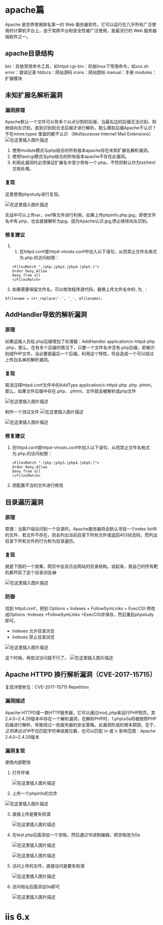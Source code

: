# apache篇

Apache 是世界使用排名第一的 Web 服务器软件。它可以运行在几乎所有广泛使用的计算机平台上，由于其跨平台和安全性被广泛使用，是最流行的 Web 服务器端软件之一。

## apache目录结构

bin：存放常用命令工具，如httpd
cgi-bin：存放linux下常用命令，如xxx.sh
error：错误记录
htdocs：网站源码
icons：网站图标
manual：手册
modules：扩展模块

## 未知扩展名解析漏洞

### 漏洞原理

Apache默认一个文件可以有多个以点分割的后缀，当最右边的后缀无法识别，则继续向左识别，直到识别到合法后缀才进行解析。那么哪些后缀Apache不认识？不在mime.types 里面的都不认识 （Multipurpose Internet Mail Extensions）
![在这里插入图片描述](https://img-blog.csdnimg.cn/7bb493d14eda4ab89475a2f2e2c85a92.png?x-oss-process=image/watermark,type_ZHJvaWRzYW5zZmFsbGJhY2s,shadow_50,text_Q1NETiBAbGFpbndpdGg=,size_20,color_FFFFFF,t_70,g_se,x_16)

1. 使用module模式与php结合的所有版本apache存在未知扩展名解析漏洞。
2. 使用fastcgi模式与php结合的所有版本apache不存在此漏洞。
3. 利用此漏洞时必须保证扩展名中至少带有一个.php，不然将默认作为txt/html文档处理。

### 复现

这里使用phpstudy进行复现。

![在这里插入图片描述](https://img-blog.csdnimg.cn/bf59e04e509b4c96847d3ed190e91ffe.png?x-oss-process=image/watermark,type_ZHJvaWRzYW5zZmFsbGJhY2s,shadow_50,text_Q1NETiBAbGFpbndpdGg=,size_20,color_FFFFFF,t_70,g_se,x_16)

实战中可以上传rar，owf等文件进行利用，如果上传phpinfo.php.jpg，即使文件名中有.php，也会直接解析为jpg。因为Apache认识.jpg,停止继续向左识别。

### 修复建议

1. 1. 在httpd.conf或httpd-vhosts.conf中加入以下语句，从而禁止文件名格式为.php.的访问权限：

   ```
   <FilesMatch ".(php.|php3.|php4.|php5.)">
   Order Deny,Allow
   Deny from all
   </FilesMatch>
   
   ```

2. 如果需要保留文件名，可以修改程序源代码，替换上传文件名中的`.`为`_`：

`$filename = str_replace('.', '_', $filename);`

## AddHandler导致的解析漏洞

### 原理

如果运维人员给.php后缀增加了处理器：AddHandler application/x-httpd-php .php，那么，在有多个后缀的情况下，只要一个文件名中含有.php后缀，即被识别成PHP文件，没必要是最后一个后缀。利用这个特性，将会造成一个可以绕过上传白名单的解析漏洞。

### 复现

取消注释httpd.conf文件中的AddType application/x-httpd-php .php .phtml，那么，如果文件后缀中存在.php、.phtml，文件就会被解析成php文件

![在这里插入图片描述](https://img-blog.csdnimg.cn/a9db97df923a496f8943ad98c637e536.png?x-oss-process=image/watermark,type_ZHJvaWRzYW5zZmFsbGJhY2s,shadow_50,text_Q1NETiBAbGFpbndpdGg=,size_20,color_FFFFFF,t_70,g_se,x_16)

制作一个测试文件
![在这里插入图片描述](https://img-blog.csdnimg.cn/23bc13f1ff5f4dcfa78f02599abd35b6.png?x-oss-process=image/watermark,type_ZHJvaWRzYW5zZmFsbGJhY2s,shadow_50,text_Q1NETiBAbGFpbndpdGg=,size_20,color_FFFFFF,t_70,g_se,x_16)

![在这里插入图片描述](https://img-blog.csdnimg.cn/c37e4f2fd6cd46f7bd0a26617d9e6118.png?x-oss-process=image/watermark,type_ZHJvaWRzYW5zZmFsbGJhY2s,shadow_50,text_Q1NETiBAbGFpbndpdGg=,size_20,color_FFFFFF,t_70,g_se,x_16)

### 修复建议

1. 在httpd.conf或httpd-vhosts.conf中加入以下语句，从而禁止文件名格式为.php.的访问权限：

   ```
   <FilesMatch ".(php.|php3.|php4.|php5.)">
   Order Deny,Allow
   Deny from all
   </FilesMatch>
   
   ```

2. 把配置不当的文件进行修改

## 目录遍历漏洞

### 原理

原理：当客户端访问到一个目录时，Apache服务器将会默认寻找一个index list中的文件，若文件不存在，则会列出当前目录下所有文件或返回403状态码，而列出目录下所有文件的行为称为目录遍历。

### 复现

就是下图的一个效果，网页中会显示出网站的目录结构。说起来，我自己的所有靶机都开启了这个目录浏览😂

![在这里插入图片描述](https://img-blog.csdnimg.cn/d6707467069941f3b22b31acf5d88ed5.png?x-oss-process=image/watermark,type_ZHJvaWRzYW5zZmFsbGJhY2s,shadow_50,text_Q1NETiBAbGFpbndpdGg=,size_20,color_FFFFFF,t_70,g_se,x_16)

### 防御

找到 httpd.conf，把到 Options + Indexes + FollowSymLinks + ExecCGI 修改成Options -Indexes +FollowSymLinks +ExecCGI并保存，然后重启phpstudy即可。


- Indexes 允许目录浏览
- Indexes 禁止目录浏览

![在这里插入图片描述](https://img-blog.csdnimg.cn/358ff0951f664e6ab2f397728608ce41.png?x-oss-process=image/watermark,type_ZHJvaWRzYW5zZmFsbGJhY2s,shadow_50,text_Q1NETiBAbGFpbndpdGg=,size_20,color_FFFFFF,t_70,g_se,x_16)

这个时候，再尝试访问就不行了。
![在这里插入图片描述](https://img-blog.csdnimg.cn/7872cd408ec641068522510fed03e3dd.png?x-oss-process=image/watermark,type_ZHJvaWRzYW5zZmFsbGJhY2s,shadow_50,text_Q1NETiBAbGFpbndpdGg=,size_20,color_FFFFFF,t_70,g_se,x_16)

## Apache HTTPD 换行解析漏洞（CVE-2017-15715）

复现详情参见：CVE-2017-15715 Repetition

### 漏洞描述

Apache HTTPD是一款HTTP服务器，它可以通过mod_php来运行PHP网页。其2.4.0~2.4.29版本中存在一个解析漏洞，在解析PHP时，1.php\x0a将被按照PHP后缀进行解析，导致绕过一些服务器的安全策略。此漏洞形成的根本原因，在于$， 正则表达式中$不仅匹配字符串结尾位置，也可以匹配 \n 或 \r
影响范围：Apache 2.4.0~2.4.29版本

### 漏洞复现

使用内部靶场

1. 打开环境

   ![在这里插入图片描述](https://img-blog.csdnimg.cn/da024ad571a64755992283c1c2430af1.png?x-oss-process=image/watermark,type_ZHJvaWRzYW5zZmFsbGJhY2s,shadow_50,text_Q1NETiBAbGFpbndpdGg=,size_20,color_FFFFFF,t_70,g_se,x_16)

2. 上传一个phpinfo的文件

![在这里插入图片描述](https://img-blog.csdnimg.cn/0193a807bd5b42219e8989e38d9dfc9b.png?x-oss-process=image/watermark,type_ZHJvaWRzYW5zZmFsbGJhY2s,shadow_50,text_Q1NETiBAbGFpbndpdGg=,size_20,color_FFFFFF,t_70,g_se,x_16)

3. 直接上传是要失败滴

   ![在这里插入图片描述](https://img-blog.csdnimg.cn/4799a5b06b3f42c38e26b7fab293309e.png?x-oss-process=image/watermark,type_ZHJvaWRzYW5zZmFsbGJhY2s,shadow_50,text_Q1NETiBAbGFpbndpdGg=,size_20,color_FFFFFF,t_70,g_se,x_16)

4. 在test.php后面添加一个空格，然后通过16进制编辑，把空格改为0a

   ![在这里插入图片描述](https://img-blog.csdnimg.cn/8db0efb6ea1b42a2aaf95e3046d03751.png?x-oss-process=image/watermark,type_ZHJvaWRzYW5zZmFsbGJhY2s,shadow_50,text_Q1NETiBAbGFpbndpdGg=,size_20,color_FFFFFF,t_70,g_se,x_16)

   ![在这里插入图片描述](https://img-blog.csdnimg.cn/77f990125f82420193a4bad1a87682a7.png?x-oss-process=image/watermark,type_ZHJvaWRzYW5zZmFsbGJhY2s,shadow_50,text_Q1NETiBAbGFpbndpdGg=,size_20,color_FFFFFF,t_70,g_se,x_16)

5. 访问上传的文件，直接访问是要失败滴

   ![在这里插入图片描述](https://img-blog.csdnimg.cn/91331272bf9a4f99b54fa686f7d96fb1.png?x-oss-process=image/watermark,type_ZHJvaWRzYW5zZmFsbGJhY2s,shadow_50,text_Q1NETiBAbGFpbndpdGg=,size_20,color_FFFFFF,t_70,g_se,x_16)

6. 访问地址后面添加0a即可

   ![在这里插入图片描述](https://img-blog.csdnimg.cn/50969a7732844d5d91ea72737e7790fd.png?x-oss-process=image/watermark,type_ZHJvaWRzYW5zZmFsbGJhY2s,shadow_50,text_Q1NETiBAbGFpbndpdGg=,size_20,color_FFFFFF,t_70,g_se,x_16)

# iis 6.x

